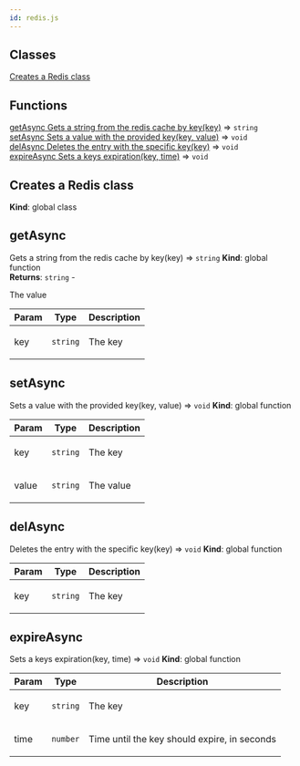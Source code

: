 ```yaml
---
id: redis.js
---
```


## Classes

<dl>
<dt><a href="#Creates a Redis class">Creates a Redis class</a></dt>
<dd></dd>
</dl>

## Functions

<dl>
<dt><a href="#getAsync
Gets a string from the redis cache by key">getAsync
Gets a string from the redis cache by key(key)</a> ⇒ <code>string</code></dt>
<dd></dd>
<dt><a href="#setAsync
Sets a value with the provided key">setAsync
Sets a value with the provided key(key, value)</a> ⇒ <code>void</code></dt>
<dd></dd>
<dt><a href="#delAsync
Deletes the entry with the specific key">delAsync
Deletes the entry with the specific key(key)</a> ⇒ <code>void</code></dt>
<dd></dd>
<dt><a href="#expireAsync
Sets a keys expiration">expireAsync
Sets a keys expiration(key, time)</a> ⇒ <code>void</code></dt>
<dd></dd>
</dl>

<a name="Creates a Redis class"></a>

## Creates a Redis class
**Kind**: global class  
<a name="getAsync
Gets a string from the redis cache by key"></a>

## getAsync
Gets a string from the redis cache by key(key) ⇒ <code>string</code>
**Kind**: global function  
**Returns**: <code>string</code> - <p>The value</p>  

| Param | Type | Description |
| --- | --- | --- |
| key | <code>string</code> | <p>The key</p> |

<a name="setAsync
Sets a value with the provided key"></a>

## setAsync
Sets a value with the provided key(key, value) ⇒ <code>void</code>
**Kind**: global function  

| Param | Type | Description |
| --- | --- | --- |
| key | <code>string</code> | <p>The key</p> |
| value | <code>string</code> | <p>The value</p> |

<a name="delAsync
Deletes the entry with the specific key"></a>

## delAsync
Deletes the entry with the specific key(key) ⇒ <code>void</code>
**Kind**: global function  

| Param | Type | Description |
| --- | --- | --- |
| key | <code>string</code> | <p>The key</p> |

<a name="expireAsync
Sets a keys expiration"></a>

## expireAsync
Sets a keys expiration(key, time) ⇒ <code>void</code>
**Kind**: global function  

| Param | Type | Description |
| --- | --- | --- |
| key | <code>string</code> | <p>The key</p> |
| time | <code>number</code> | <p>Time until the key should expire, in seconds</p> |

